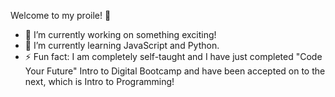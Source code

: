 Welcome to my proile! 👋

- 🔭 I’m currently working on something exciting!
- 🤖 I’m currently learning JavaScript and Python.
- ⚡ Fun fact: I am completely self-taught and I have just completed "Code Your Future" Intro to Digital Bootcamp and have been accepted on to the next, which is Intro to Programming!
 

